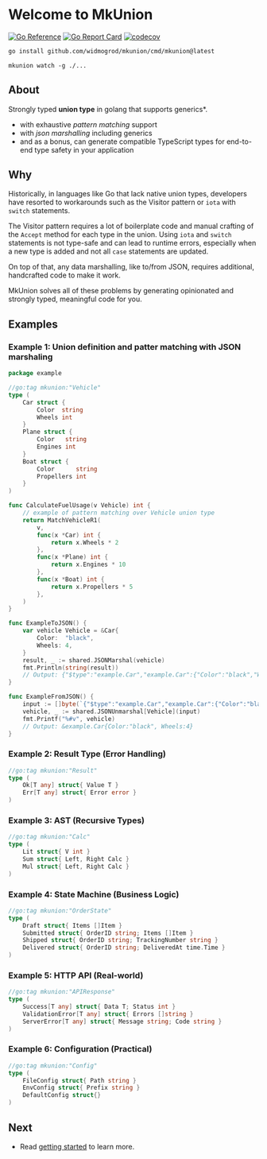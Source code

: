 # Welcome to MkUnion
[![Go Reference](https://pkg.go.dev/badge/github.com/widmogrod/mkunion.svg)](https://pkg.go.dev/github.com/widmogrod/mkunion)
[![Go Report Card](https://goreportcard.com/badge/github.com/widmogrod/mkunion)](https://goreportcard.com/report/github.com/widmogrod/mkunion)
[![codecov](https://codecov.io/gh/widmogrod/mkunion/branch/main/graph/badge.svg?token=3Z3Z3Z3Z3Z)](https://codecov.io/gh/widmogrod/mkunion)

```bash
go install github.com/widmogrod/mkunion/cmd/mkunion@latest
```

```
mkunion watch -g ./...
```

## About
Strongly typed **union type** in golang that supports generics*.

* with exhaustive _pattern matching_ support
* with _json marshalling_ including generics
* and as a bonus, can generate compatible TypeScript types for end-to-end type safety in your application

## Why
Historically, in languages like Go that lack native union types, developers have resorted to workarounds such as the Visitor pattern or `iota` with `switch` statements.

The Visitor pattern requires a lot of boilerplate code and manual crafting of the `Accept` method for each type in the union.
Using `iota` and `switch` statements is not type-safe and can lead to runtime errors, especially when a new type is added and not all `case` statements are updated.

On top of that, any data marshalling, like to/from JSON, requires additional, handcrafted code to make it work.

MkUnion solves all of these problems by generating opinionated and strongly typed, meaningful code for you.

## Examples

### Example 1: Union definition and patter matching with JSON marshaling

```go title="example/vehicle.go"
package example

//go:tag mkunion:"Vehicle"
type (
	Car struct {
		Color  string
		Wheels int
	}
	Plane struct {
		Color   string
		Engines int
	}
	Boat struct {
		Color      string
		Propellers int
	}
)

func CalculateFuelUsage(v Vehicle) int {
	// example of pattern matching over Vehicle union type
	return MatchVehicleR1(
		v,
		func(x *Car) int {
			return x.Wheels * 2
		},
		func(x *Plane) int {
			return x.Engines * 10
		},
		func(x *Boat) int {
			return x.Propellers * 5
		},
	)
}

func ExampleToJSON() {
    var vehicle Vehicle = &Car{
        Color:  "black",
        Wheels: 4,
    }
    result, _ := shared.JSONMarshal(vehicle)
    fmt.Println(string(result))
    // Output: {"$type":"example.Car","example.Car":{"Color":"black","Wheels":4}}
}

func ExampleFromJSON() {
	input := []byte(`{"$type":"example.Car","example.Car":{"Color":"black","Wheels":4}}`)
	vehicle, _ := shared.JSONUnmarshal[Vehicle](input)
	fmt.Printf("%#v", vehicle)
	// Output: &example.Car{Color:"black", Wheels:4}
}
```

### Example 2: Result Type (Error Handling)

```go title="f/datas.go"
//go:tag mkunion:"Result"
type (
	Ok[T any] struct{ Value T }
	Err[T any] struct{ Error error }
)
```

### Example 3: AST (Recursive Types)

```go title="example/calculator_example.go"
//go:tag mkunion:"Calc"
type (
	Lit struct{ V int }
	Sum struct{ Left, Right Calc }
	Mul struct{ Left, Right Calc }
)
```

### Example 4: State Machine (Business Logic)

```go
//go:tag mkunion:"OrderState"
type (
	Draft struct{ Items []Item }
	Submitted struct{ OrderID string; Items []Item }
	Shipped struct{ OrderID string; TrackingNumber string }
	Delivered struct{ OrderID string; DeliveredAt time.Time }
)
```

### Example 5: HTTP API (Real-world)

```go
//go:tag mkunion:"APIResponse"
type (
	Success[T any] struct{ Data T; Status int }
	ValidationError[T any] struct{ Errors []string }
	ServerError[T any] struct{ Message string; Code string }
)
```

### Example 6: Configuration (Practical)
```go
//go:tag mkunion:"Config"  
type (
	FileConfig struct{ Path string }
	EnvConfig struct{ Prefix string }
	DefaultConfig struct{}
)
```


## Next

- Read [getting started](https://widmogrod.github.io/mkunion/getting_started/) to learn more.
